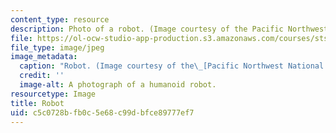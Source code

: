 ```yaml
---
content_type: resource
description: Photo of a robot. (Image courtesy of the Pacific Northwest National Laboratory.)
file: https://ol-ocw-studio-app-production.s3.amazonaws.com/courses/sts-350-social-study-of-science-and-technology-spring-2004/c5c0728bfb0c5e68c99dbfce89777ef7_sts-350s04.jpg
file_type: image/jpeg
image_metadata:
  caption: "Robot. (Image courtesy of the\_[Pacific Northwest National Laboratory](http://www.pnl.gov/).)"
  credit: ''
  image-alt: A photograph of a humanoid robot.
resourcetype: Image
title: Robot
uid: c5c0728b-fb0c-5e68-c99d-bfce89777ef7
---
```

